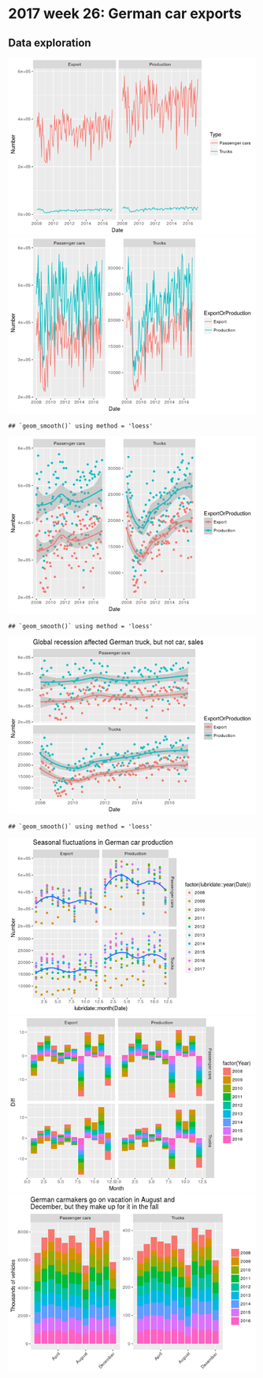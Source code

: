 2017 week 26: German car exports
================

Data exploration
----------------

![](2017-week-26_files/figure-markdown_github/unnamed-chunk-1-1.png)![](2017-week-26_files/figure-markdown_github/unnamed-chunk-1-2.png)

    ## `geom_smooth()` using method = 'loess'

![](2017-week-26_files/figure-markdown_github/unnamed-chunk-1-3.png)

    ## `geom_smooth()` using method = 'loess'

![](2017-week-26_files/figure-markdown_github/unnamed-chunk-1-4.png)

    ## `geom_smooth()` using method = 'loess'

![](2017-week-26_files/figure-markdown_github/unnamed-chunk-1-5.png)![](2017-week-26_files/figure-markdown_github/unnamed-chunk-1-6.png)![](2017-week-26_files/figure-markdown_github/unnamed-chunk-1-7.png)
